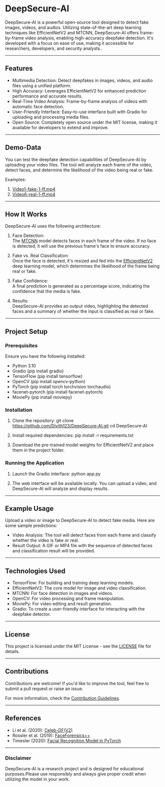 # DeepSecure-AI

DeepSecure-AI is a powerful open-source tool designed to detect fake images, videos, and audios. Utilizing state-of-the-art deep learning techniques like EfficientNetV2 and MTCNN, DeepSecure-AI offers frame-by-frame video analysis, enabling high-accuracy deepfake detection. It's developed with a focus on ease of use, making it accessible for researchers, developers, and security analysts..

---

## Features

- Multimedia Detection: Detect deepfakes in images, videos, and audio files using a unified platform.
- High Accuracy: Leverages EfficientNetV2 for enhanced prediction performance and accurate results.
- Real-Time Video Analysis: Frame-by-frame analysis of videos with automatic face detection.
- User-Friendly Interface: Easy-to-use interface built with Gradio for uploading and processing media files.
- Open Source: Completely open source under the MIT license, making it available for developers to extend and improve.

---

## Demo-Data

You can test the deepfake detection capabilities of DeepSecure-AI by uploading your video files. The tool will analyze each frame of the video, detect faces, and determine the likelihood of the video being real or fake.

Examples:  
1. [Video1-fake-1-ff.mp4](#)
2. [Video6-real-1-ff.mp4](#)

---

## How It Works

DeepSecure-AI uses the following architecture:

1. Face Detection:  
   The [MTCNN](https://arxiv.org/abs/1604.02878) model detects faces in each frame of the video. If no face is detected, it will use the previous frame's face to ensure accuracy.

2. Fake vs. Real Classification:  
   Once the face is detected, it's resized and fed into the [EfficientNetV2](https://arxiv.org/abs/2104.00298) deep learning model, which determines the likelihood of the frame being real or fake.

3. Fake Confidence:  
   A final prediction is generated as a percentage score, indicating the confidence that the media is fake.

4. Results:  
   DeepSecure-AI provides an output video, highlighting the detected faces and a summary of whether the input is classified as real or fake.

---

## Project Setup

### Prerequisites

Ensure you have the following installed:

- Python 3.10
- Gradio (pip install gradio)
- TensorFlow (pip install tensorflow)
- OpenCV (pip install opencv-python)
- PyTorch (pip install torch torchvision torchaudio)
- facenet-pytorch (pip install facenet-pytorch)
- MoviePy (pip install moviepy)

### Installation

1. Clone the repository:
        git clone https://github.com/Divith123/DeepSecure-AI.git
    cd DeepSecure-AI
    

2. Install required dependencies:
        pip install -r requirements.txt
    

3. Download the pre-trained model weights for EfficientNetV2 and place them in the project folder.

### Running the Application

1. Launch the Gradio interface:
        python app.py
    

2. The web interface will be available locally. You can upload a video, and DeepSecure-AI will analyze and display results.

---

## Example Usage

Upload a video or image to DeepSecure-AI to detect fake media. Here are some sample predictions:

- Video Analysis: The tool will detect faces from each frame and classify whether the video is fake or real.
- Result Output: A GIF or MP4 file with the sequence of detected faces and classification result will be provided.

---

## Technologies Used

- TensorFlow: For building and training deep learning models.
- EfficientNetV2: The core model for image and video classification.
- MTCNN: For face detection in images and videos.
- OpenCV: For video processing and frame manipulation.
- MoviePy: For video editing and result generation.
- Gradio: To create a user-friendly interface for interacting with the deepfake detector.

---

## License

This project is licensed under the MIT License - see the [LICENSE](LICENSE) file for details.

---

## Contributions

Contributions are welcome! If you'd like to improve the tool, feel free to submit a pull request or raise an issue.

For more information, check the [Contribution Guidelines](CONTRIBUTING.md).

---

## References
- Li et al. (2020): [Celeb-DF(V2)](https://arxiv.org/abs/2008.06456)
- Rossler et al. (2019): [FaceForensics++](https://arxiv.org/abs/1901.08971)
- Timesler (2020): [Facial Recognition Model in PyTorch](https://www.kaggle.com/timesler/facial-recognition-model-in-pytorch)

---

### Disclaimer

DeepSecure-AI is a research project and is designed for educational purposes.Please use responsibly and always give proper credit when utilizing the model in your work.
